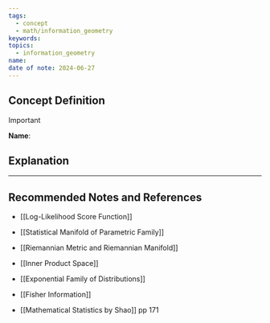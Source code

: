 ```yaml
---
tags:
  - concept
  - math/information_geometry
keywords: 
topics:
  - information_geometry
name: 
date of note: 2024-06-27
---
```


## Concept Definition

>[!important]
>**Name**: 



## Explanation





-----------
##  Recommended Notes and References

- [[Log-Likelihood Score Function]]
- [[Statistical Manifold of Parametric Family]]

- [[Riemannian Metric and Riemannian Manifold]]
- [[Inner Product Space]]

- [[Exponential Family of Distributions]]
- [[Fisher Information]]


- [[Mathematical Statistics by Shao]] pp 171